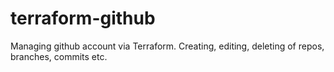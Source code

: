 # terraform-github
Managing github account via Terraform. Creating, editing, deleting of repos, branches, commits etc.
